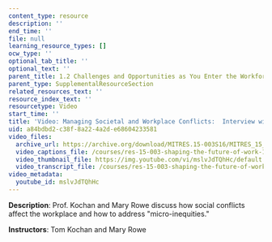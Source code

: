 ```yaml
---
content_type: resource
description: ''
end_time: ''
file: null
learning_resource_types: []
ocw_type: ''
optional_tab_title: ''
optional_text: ''
parent_title: 1.2 Challenges and Opportunities as You Enter the Workforce
parent_type: SupplementalResourceSection
related_resources_text: ''
resource_index_text: ''
resourcetype: Video
start_time: ''
title: 'Video: Managing Societal and Workplace Conflicts:  Interview with Mary Rowe'
uid: a84bdbd2-c38f-8a22-4a2d-e68604233581
video_files:
  archive_url: https://archive.org/download/MITRES.15-003S16/MITRES_15_003S16_1-2-9_360p.mp4
  video_captions_file: /courses/res-15-003-shaping-the-future-of-work-15-662x-spring-2016/579dc53747065ad9aa5c632cc1607282_mslvJdTQhHc.vtt
  video_thumbnail_file: https://img.youtube.com/vi/mslvJdTQhHc/default.jpg
  video_transcript_file: /courses/res-15-003-shaping-the-future-of-work-15-662x-spring-2016/6a5a3829b7fbcffdd0f7ab352e288aae_mslvJdTQhHc.pdf
video_metadata:
  youtube_id: mslvJdTQhHc
---
```


**Description**: Prof. Kochan and Mary Rowe discuss how social conflicts affect the workplace and how to address "micro-inequities."

**Instructors**: Tom Kochan and Mary Rowe



